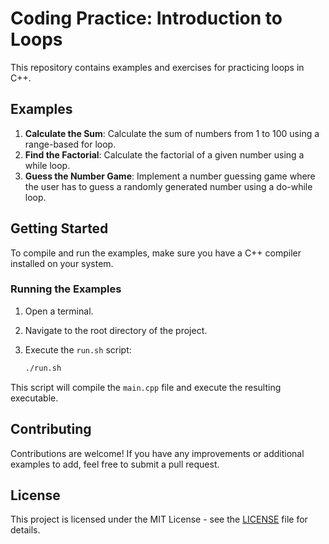 # Coding Practice: Introduction to Loops

This repository contains examples and exercises for practicing loops in C++.

## Examples

1. **Calculate the Sum**: Calculate the sum of numbers from 1 to 100 using a range-based for loop.
2. **Find the Factorial**: Calculate the factorial of a given number using a while loop.
3. **Guess the Number Game**: Implement a number guessing game where the user has to guess a randomly generated number using a do-while loop.

## Getting Started

To compile and run the examples, make sure you have a C++ compiler installed on your system.

### Running the Examples

1. Open a terminal.
2. Navigate to the root directory of the project.
3. Execute the `run.sh` script:

    ```bash
    ./run.sh
    ```

This script will compile the `main.cpp` file and execute the resulting executable.

## Contributing

Contributions are welcome! If you have any improvements or additional examples to add, feel free to submit a pull request.

## License

This project is licensed under the MIT License - see the [LICENSE](LICENSE) file for details.
